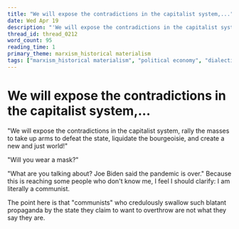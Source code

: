 ```yaml
---
title: "We will expose the contradictions in the capitalist system,..."
date: Wed Apr 19
description: "'We will expose the contradictions in the capitalist system, rally the masses to take up arms to defeat the state, liquidate the bourgeoisie, and create a new..."
thread_id: thread_0212
word_count: 95
reading_time: 1
primary_theme: marxism_historical materialism
tags: ["marxism_historical materialism", "political economy", "dialectics", "covid_public health politics"]
---
```


# We will expose the contradictions in the capitalist system,...

"We will expose the contradictions in the capitalist system, rally the masses to take up arms to defeat the state, liquidate the bourgeoisie, and create a new and just world!"

"Will you wear a mask?"

"What are you talking about? Joe Biden said the pandemic is over." Because this is reaching some people who don't know me, I feel I should clarify: I am literally a communist.

The point here is that "communists" who credulously swallow such blatant propaganda by the state they claim to want to overthrow are not what they say they are.